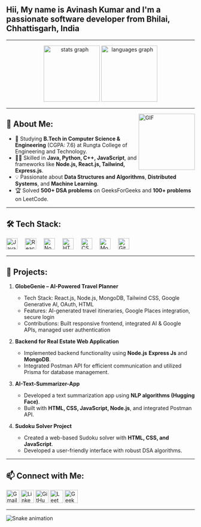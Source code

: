 <h2 align="left">Hii, My name is Avinash Kumar and I'm a passionate software developer from Bhilai, Chhattisgarh, India</h2>

---

<div align="center">
  <img src="https://github-readme-stats.vercel.app/api?username=Avinash415&hide_title=false&hide_rank=false&show_icons=true&include_all_commits=true&count_private=true&disable_animations=false&theme=dracula&locale=en&hide_border=false" height="150" alt="stats graph" />
  <img src="https://github-readme-stats.vercel.app/api/top-langs?username=Avinash415&locale=en&hide_title=false&layout=compact&card_width=320&langs_count=5&theme=dracula&hide_border=false" height="150" alt="languages graph" />
</div>

---

<img align="right" height="150" src="https://i.imgflip.com/65efzo.gif" alt="GIF" />

## 🚀 About Me:

- 🌱 Studying **B.Tech in Computer Science & Engineering** (CGPA: 7.6) at Rungta College of Engineering and Technology.
- 👨‍💻 Skilled in **Java, Python, C++, JavaScript**, and frameworks like **Node.js, React.js, Tailwind, Express.js**.
- 💡 Passionate about **Data Structures and Algorithms**, **Distributed Systems**, and **Machine Learning**.
- 🏆 Solved **500+ DSA problems** on GeeksForGeeks and **100+ problems** on LeetCode.

---

## 🛠️ Tech Stack:

<div align="left">
  <img src="https://cdn.jsdelivr.net/gh/devicons/devicon/icons/javascript/javascript-original.svg" height="30" alt="JavaScript" />
  <img width="12" />
  <img src="https://cdn.jsdelivr.net/gh/devicons/devicon/icons/react/react-original.svg" height="30" alt="React.js" />
  <img width="12" />
  <img src="https://cdn.jsdelivr.net/gh/devicons/devicon/icons/nodejs/nodejs-original.svg" height="30" alt="Node.js" />
  <img width="12" />
  <img src="https://cdn.jsdelivr.net/gh/devicons/devicon/icons/html5/html5-original.svg" height="30" alt="HTML5" />
  <img width="12" />
  <img src="https://cdn.jsdelivr.net/gh/devicons/devicon/icons/css3/css3-original.svg" height="30" alt="CSS3" />
  <img width="12" />
  <img src="https://cdn.jsdelivr.net/gh/devicons/devicon/icons/mongodb/mongodb-original.svg" height="30" alt="MongoDB" />
  <img width="12" />
  <img src="https://cdn.jsdelivr.net/gh/devicons/devicon/icons/git/git-original.svg" height="30" alt="Git" />
</div>

---

## 🌟 Projects:

1. **GlobeGenie – AI-Powered Travel Planner**
    - Tech Stack: React.js, Node.js, MongoDB, Tailwind CSS, Google Generative AI, OAuth, HTML
    - Features: AI-generated travel itineraries, Google Places integration, secure login
    - Contributions: Built responsive frontend, integrated AI & Google APIs, managed user authentication

2. **Backend for Real Estate Web Application**  
   - Implemented backend functionality using **Node.js** **Express Js** and **MongoDB**.  
   - Integrated Postman API for efficient communication and utilized Prisma for database management.  

3. **AI-Text-Summarizer-App**  
   - Developed a text summarization app using **NLP algorithms (Hugging Face)**.  
   - Built with **HTML, CSS, JavaScript, Node.js**, and integrated Postman API.

4. **Sudoku Solver Project**  
   - Created a web-based Sudoku solver with **HTML, CSS, and JavaScript**.  
   - Developed a user-friendly interface with robust DSA algorithms.

---

## 📫 Connect with Me:
<div align="left">
  <a href="mailto:avinash843117kumar@gmail.com"><img src="https://img.shields.io/badge/Gmail-D14836?logo=gmail&logoColor=white&style=for-the-badge" height="35" alt="Gmail" /></a>
  <a href="https://www.linkedin.com/in/avinash-kumar-b14a46193/"><img src="https://img.shields.io/badge/LinkedIn-0077B5?logo=linkedin&logoColor=white&style=for-the-badge" height="35" alt="LinkedIn" /></a>
  <a href="https://github.com/Avinash415"><img src="https://img.shields.io/badge/GitHub-181717?logo=github&logoColor=white&style=for-the-badge" height="35" alt="GitHub" /></a>
  <a href="https://leetcode.com/u/avinash843117kumar/"><img src="https://img.shields.io/badge/LeetCode-FFA116?logo=leetcode&logoColor=white&style=for-the-badge" height="35" alt="LeetCode" /></a>
  <a href="https://www.geeksforgeeks.org/user/avinash843sy4w/"><img src="https://img.shields.io/badge/GeeksForGeeks-0F9D58?logo=geeksforgeeks&logoColor=white&style=for-the-badge" height="35" alt="GeeksForGeeks" /></a>
</div>

---

<img src="https://raw.githubusercontent.com/Avinash415/Avinash415/output/snake.svg" alt="Snake animation" />
